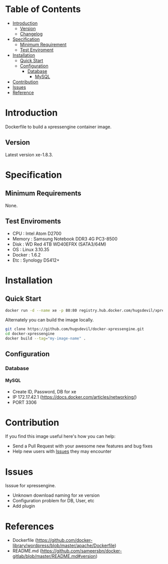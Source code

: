 # Table of Contents
- [Introduction](#introduction)
  - [Version](#version)
  - [Changelog](Changelog.md)
- [Specification](#specification)
  - [Minimum Requirement](#minimum-requirement)
  - [Test Enviroment](#test-enviroment)
- [Installation](#installation)
  - [Quick Start](#quick-start)
  - [Configuration](#configuration)
    - [Database](#database)
      - [MySQL](#mysql)
- [Contribution](#contribution)
- [Issues](#issues)
- [Reference](#reference)

# Introduction
Dockerfile to build a xpressengine container image.

## Version
Latest version xe-1.8.3.

# Specification

## Minimum Requirements
None.

## Test Enviroments
- CPU : Intel Atom D2700
- Memory : Samsung Notebook DDR3 4G PC3-8500
- Disk : WD Red 4TB WD40EFRX (SATA3/64M)
- OS : Linux 3.10.35
- Docker : 1.6.2
- Etc : Synology DS412+

# Installation

## Quick Start
```bash
docker run -d --name xe -p 80:80 registry.hub.docker.com/hugsdevil/xpressengine:latest
```

Alternately you can build the image locally.

```bash
git clone https://github.com/hugsdevil/docker-xpressengine.git
cd docker-xpressengine
docker build --tag="my-image-name" .
```

## Configuration

### Database

#### MySQL
- Create ID, Password, DB for xe
- IP 172.17.42.1 (https://docs.docker.com/articles/networking/)
- PORT 3306

# Contribution
If you find this image useful here's how you can help:

- Send a Pull Request with your awesome new features and bug fixes
- Help new users with [Issues](https://github.com/hugsdevil/docker-xpressengine/issues) they may encounter

# Issues
Isssue for xpressengine.

- Unknown download naming for xe version
- Configuration problem for DB, User, etc
- Add plugin

# References
- Dockerfile (https://github.com/docker-library/wordpress/blob/master/apache/Dockerfile)
- README.md (https://github.com/sameersbn/docker-gitlab/blob/master/README.md#version)
